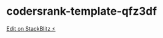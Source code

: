 # codersrank-template-qfz3df

[Edit on StackBlitz ⚡️](https://stackblitz.com/edit/codersrank-template-qfz3df)